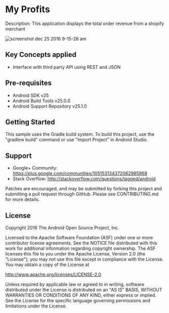 # My Profits

Description: This application displays the total order revenue from a shopify merchant

![screenshot dec 25 2016 9-15-28 am](https://cloud.githubusercontent.com/assets/10713096/21471486/060510b8-ca83-11e6-90b4-05830d5091c5.png)


Key Concepts applied
--------------------
- Interface with third party API using REST and JSON

Pre-requisites
--------------

- Android SDK v25
- Android Build Tools v25.0.0
- Android Support Repository v25.1.0

Getting Started
---------------

This sample uses the Gradle build system. To build this project, use the
"gradlew build" command or use "Import Project" in Android Studio.

Support
-------

- Google+ Community: https://plus.google.com/communities/105153134372062985968
- Stack Overflow: http://stackoverflow.com/questions/tagged/android

Patches are encouraged, and may be submitted by forking this project and
submitting a pull request through GitHub. Please see CONTRIBUTING.md for more details.

License
-------

Copyright 2016 The Android Open Source Project, Inc.

Licensed to the Apache Software Foundation (ASF) under one or more contributor
license agreements.  See the NOTICE file distributed with this work for
additional information regarding copyright ownership.  The ASF licenses this
file to you under the Apache License, Version 2.0 (the "License"); you may not
use this file except in compliance with the License.  You may obtain a copy of
the License at

http://www.apache.org/licenses/LICENSE-2.0

Unless required by applicable law or agreed to in writing, software
distributed under the License is distributed on an "AS IS" BASIS, WITHOUT
WARRANTIES OR CONDITIONS OF ANY KIND, either express or implied.  See the
License for the specific language governing permissions and limitations under
the License.
